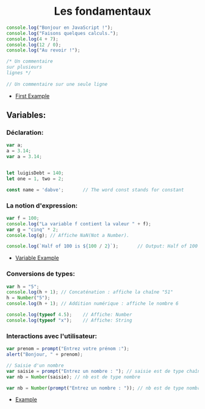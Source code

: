 ﻿<head>
  <title>JS Fondamentaux</title>

</head>


# <center>Les fondamentaux </center>

```javascript
console.log("Bonjour en JavaScript !");
console.log("Faisons quelques calculs.");
console.log(4 + 7);
console.log(12 / 0);
console.log("Au revoir !");

/* Un commentaire 
sur plusieurs
lignes */
 
// Un commentaire sur une seule ligne
```

* [First Example](./html/first.html)

## Variables:

### Déclaration:

```javascript
var a;
a = 3.14;
var a = 3.14;


let luigisDebt = 140;
let one = 1, two = 2;

const name = 'dabve';       // The word const stands for constant
```

### La notion d'expression:

```javascript
var f = 100;
console.log("La variable f contient la valeur " + f);
var g = "cinq" * 2;
console.log(g); // Affiche NaN(Not a Number).

console.log(`Half of 100 is ${100 / 2}`);       // Output: Half of 100 is 50
```

* [Variable Example](./html/string.html)

### Conversions de types:

```javascript
var h = "5";
console.log(h + 1); // Concaténation : affiche la chaîne "51"
h = Number("5");
console.log(h + 1); // Addition numérique : affiche le nombre 6

console.log(typeof 4.5);    // Affiche: Number
console.log(typeof "x");    // Affiche: String
```

### Interactions avec l'utilisateur:

```javascript
var prenom = prompt("Entrez votre prénom :");
alert("Bonjour, " + prenom);

// Saisie d'un nombre
var saisie = prompt("Entrez un nombre : "); // saisie est de type chaîne
var nb = Number(saisie); // nb est de type nombre

var nb = Number(prompt("Entrez un nombre : ")); // nb est de type nombre
```
* [Example](./html/variable.html)

